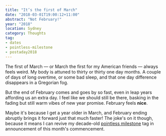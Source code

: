 ```yaml
---
title: "It’s the first of March"
date: "2018-03-01T19:00:12+11:00"
abstract: "Not February!"
year: "2018"
location: Sydney
category: Thoughts
tag:
- dates
- pointless-milestone
- postaday2018
---
```

The first of March — or March the first for my American friends — always feels weird. My body is attuned to thirty or thirty one day months. A couple of days of long overtime, or some bad sleep, and that one day difference disappears in a Gregorian fog.

But the end of February comes and goes by so fast, even in leap years affording us an extra day. I feel like we should still be there, basking in the fading but still warm vibes of new year promise. February feels **nice**.

Maybe it's because I get a year older in March, and February ending abruptly brings it forward just that much faster! The joke's on it though, because it means I can revive my decade-old [pointless milestone] tag in announcement of this month's commencement.

[pointless milestone]: https://rubenerd.com/tag/pointless-milestones/

